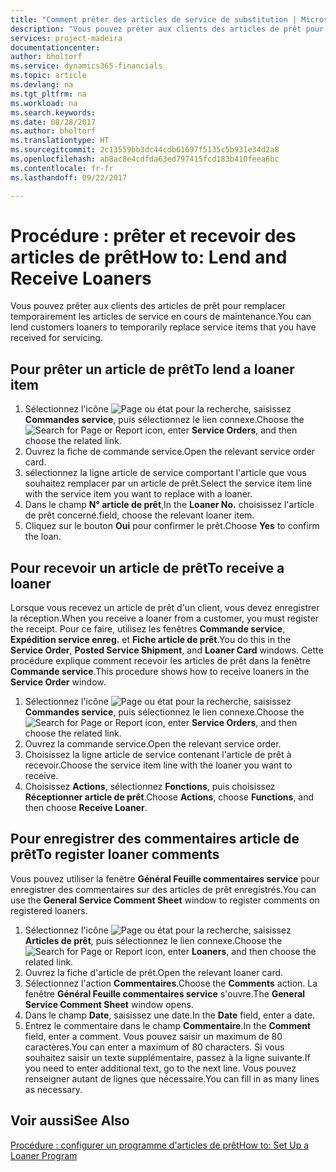 ```yaml
---
title: "Comment prêter des articles de service de substitution | Microsoft Docs"
description: "Vous pouvez prêter aux clients des articles de prêt pour remplacer temporairement les articles de service en cours de maintenance."
services: project-madeira
documentationcenter: 
author: bholtorf
ms.service: dynamics365-financials
ms.topic: article
ms.devlang: na
ms.tgt_pltfrm: na
ms.workload: na
ms.search.keywords: 
ms.date: 08/28/2017
ms.author: bholtorf
ms.translationtype: HT
ms.sourcegitcommit: 2c13559bb3dc44cdb61697f5135c5b931e34d2a8
ms.openlocfilehash: ab8ac8e4cdfda63ed797415fcd183b410feea6bc
ms.contentlocale: fr-fr
ms.lasthandoff: 09/22/2017

---
```

# <a name="how-to-lend-and-receive-loaners"></a><span data-ttu-id="e1073-103">Procédure : prêter et recevoir des articles de prêt</span><span class="sxs-lookup"><span data-stu-id="e1073-103">How to: Lend and Receive Loaners</span></span>
<span data-ttu-id="e1073-104">Vous pouvez prêter aux clients des articles de prêt pour remplacer temporairement les articles de service en cours de maintenance.</span><span class="sxs-lookup"><span data-stu-id="e1073-104">You can lend customers loaners to temporarily replace service items that you have received for servicing.</span></span>  
  
## <a name="to-lend-a-loaner-item"></a><span data-ttu-id="e1073-105">Pour prêter un article de prêt</span><span class="sxs-lookup"><span data-stu-id="e1073-105">To lend a loaner item</span></span>    
1. <span data-ttu-id="e1073-106">Sélectionnez l'icône ![Page ou état pour la recherche](media/ui-search/search_small.png "Page ou état pour la recherche"), saisissez **Commandes service**, puis sélectionnez le lien connexe.</span><span class="sxs-lookup"><span data-stu-id="e1073-106">Choose the ![Search for Page or Report](media/ui-search/search_small.png "Search for Page or Report icon") icon, enter **Service Orders**, and then choose the related link.</span></span>  
2. <span data-ttu-id="e1073-107">Ouvrez la fiche de commande service.</span><span class="sxs-lookup"><span data-stu-id="e1073-107">Open the relevant service order card.</span></span>  
3. <span data-ttu-id="e1073-108">sélectionnez la ligne article de service comportant l'article que vous souhaitez remplacer par un article de prêt.</span><span class="sxs-lookup"><span data-stu-id="e1073-108">Select the service item line with the service item you want to replace with a loaner.</span></span>  
4. <span data-ttu-id="e1073-109">Dans le champ **N° article de prêt**,</span><span class="sxs-lookup"><span data-stu-id="e1073-109">In the **Loaner No.**</span></span> <span data-ttu-id="e1073-110">choisissez l'article de prêt concerné.</span><span class="sxs-lookup"><span data-stu-id="e1073-110">field, choose the relevant loaner item.</span></span>  
5. <span data-ttu-id="e1073-111">Cliquez sur le bouton **Oui** pour confirmer le prêt.</span><span class="sxs-lookup"><span data-stu-id="e1073-111">Choose **Yes** to confirm the loan.</span></span>  

## <a name="to-receive-a-loaner"></a><span data-ttu-id="e1073-112">Pour recevoir un article de prêt</span><span class="sxs-lookup"><span data-stu-id="e1073-112">To receive a loaner</span></span>  
<span data-ttu-id="e1073-113">Lorsque vous recevez un article de prêt d'un client, vous devez enregistrer la réception.</span><span class="sxs-lookup"><span data-stu-id="e1073-113">When you receive a loaner from a customer, you must register the receipt.</span></span> <span data-ttu-id="e1073-114">Pour ce faire, utilisez les fenêtres **Commande service**, **Expédition service enreg.** et **Fiche article de prêt**.</span><span class="sxs-lookup"><span data-stu-id="e1073-114">You do this in the **Service Order**, **Posted Service Shipment**, and **Loaner Card** windows.</span></span> <span data-ttu-id="e1073-115">Cette procédure explique comment recevoir les articles de prêt dans la fenêtre **Commande service**.</span><span class="sxs-lookup"><span data-stu-id="e1073-115">This procedure shows how to receive loaners in the **Service Order** window.</span></span>  
  
1. <span data-ttu-id="e1073-116">Sélectionnez l'icône ![Page ou état pour la recherche](media/ui-search/search_small.png "Page ou état pour la recherche"), saisissez **Commandes service**, puis sélectionnez le lien connexe.</span><span class="sxs-lookup"><span data-stu-id="e1073-116">Choose the ![Search for Page or Report](media/ui-search/search_small.png "Search for Page or Report icon") icon, enter **Service Orders**, and then choose the related link.</span></span>  
2. <span data-ttu-id="e1073-117">Ouvrez la commande service.</span><span class="sxs-lookup"><span data-stu-id="e1073-117">Open the relevant service order.</span></span>  
3. <span data-ttu-id="e1073-118">Choisissez la ligne article de service contenant l'article de prêt à recevoir.</span><span class="sxs-lookup"><span data-stu-id="e1073-118">Choose the service item line with the loaner you want to receive.</span></span>  
4. <span data-ttu-id="e1073-119">Choisissez **Actions**, sélectionnez **Fonctions**, puis choisissez **Réceptionner article de prêt**.</span><span class="sxs-lookup"><span data-stu-id="e1073-119">Choose **Actions**, choose **Functions**, and then choose **Receive Loaner**.</span></span>  

## <a name="to-register-loaner-comments"></a><span data-ttu-id="e1073-120">Pour enregistrer des commentaires article de prêt</span><span class="sxs-lookup"><span data-stu-id="e1073-120">To register loaner comments</span></span>  
<span data-ttu-id="e1073-121">Vous pouvez utiliser la fenêtre **Général Feuille commentaires service** pour enregistrer des commentaires sur des articles de prêt enregistrés.</span><span class="sxs-lookup"><span data-stu-id="e1073-121">You can use the **General Service Comment Sheet** window to register comments on registered loaners.</span></span>  
  
1. <span data-ttu-id="e1073-122">Sélectionnez l'icône ![Page ou état pour la recherche](media/ui-search/search_small.png "Page ou état pour la recherche"), saisissez **Articles de prêt**, puis sélectionnez le lien connexe.</span><span class="sxs-lookup"><span data-stu-id="e1073-122">Choose the ![Search for Page or Report](media/ui-search/search_small.png "Search for Page or Report icon") icon, enter **Loaners**, and then choose the related link.</span></span>  
2. <span data-ttu-id="e1073-123">Ouvrez la fiche d'article de prêt.</span><span class="sxs-lookup"><span data-stu-id="e1073-123">Open the relevant loaner card.</span></span>  
3. <span data-ttu-id="e1073-124">Sélectionnez l'action **Commentaires**.</span><span class="sxs-lookup"><span data-stu-id="e1073-124">Choose the **Comments** action.</span></span> <span data-ttu-id="e1073-125">La fenêtre **Général Feuille commentaires service** s'ouvre.</span><span class="sxs-lookup"><span data-stu-id="e1073-125">The **General Service Comment Sheet** window opens.</span></span>  
4. <span data-ttu-id="e1073-126">Dans le champ **Date**, saisissez une date.</span><span class="sxs-lookup"><span data-stu-id="e1073-126">In the **Date** field, enter a date.</span></span>  
5. <span data-ttu-id="e1073-127">Entrez le commentaire dans le champ **Commentaire**.</span><span class="sxs-lookup"><span data-stu-id="e1073-127">In the **Comment** field, enter a comment.</span></span> <span data-ttu-id="e1073-128">Vous pouvez saisir un maximum de 80 caractères.</span><span class="sxs-lookup"><span data-stu-id="e1073-128">You can enter a maximum of 80 characters.</span></span> <span data-ttu-id="e1073-129">Si vous souhaitez saisir un texte supplémentaire, passez à la ligne suivante.</span><span class="sxs-lookup"><span data-stu-id="e1073-129">If you need to enter additional text, go to the next line.</span></span> <span data-ttu-id="e1073-130">Vous pouvez renseigner autant de lignes que nécessaire.</span><span class="sxs-lookup"><span data-stu-id="e1073-130">You can fill in as many lines as necessary.</span></span>  
  
## <a name="see-also"></a><span data-ttu-id="e1073-131">Voir aussi</span><span class="sxs-lookup"><span data-stu-id="e1073-131">See Also</span></span>  
[<span data-ttu-id="e1073-132">Procédure : configurer un programme d'articles de prêt</span><span class="sxs-lookup"><span data-stu-id="e1073-132">How to: Set Up a Loaner Program</span></span>](service-how-setup-loaner-program.md)   


